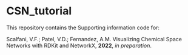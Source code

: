 # CSN_tutorial

This repository contains the Supporting information code for:

Scalfani, V.F.; Patel, V.D.; Fernandez, A.M. Visualizing Chemical Space Networks with RDKit and NetworkX, **2022**, *in preparation*.
